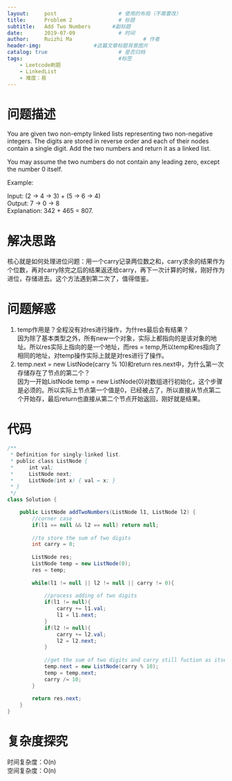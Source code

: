 ```yaml
---
layout:     post   				    # 使用的布局（不需要改）
title:      Problem 2				# 标题 
subtitle:   Add Two Numbers       #副标题
date:       2019-07-09				# 时间
author:     Ruizhi Ma 						# 作者
header-img:              	#这篇文章标题背景图片
catalog: true 						# 是否归档
tags:								#标签
    - Leetcode刷题
    - LinkedList
    - 难度：易
---
```

# 问题描述
You are given two non-empty linked lists representing two non-negative integers. The digits are stored in reverse order and each of their nodes contain a single digit. Add the two numbers and return it as a linked list.

You may assume the two numbers do not contain any leading zero, except the number 0 itself.  

Example:  

Input: (2 -> 4 -> 3) + (5 -> 6 -> 4)  
Output: 7 -> 0 -> 8  
Explanation: 342 + 465 = 807.  

# 解决思路
核心就是如何处理进位问题：用一个carry记录两位数之和，carry求余的结果作为个位数，再对carry除完之后的结果返还给carry，再下一次计算的时候，刚好作为进位，存储进去。这个方法遇到第二次了，值得借鉴。

# 问题解惑
1. temp作用是？全程没有对res进行操作，为什res最后会有结果？  
因为除了基本类型之外，所有new一个对象，实际上都指向的是该对象的地址。所以res实际上指向的是一个地址，而res = temp,所以temp和res指向了相同的地址，对temp操作实际上就是对res进行了操作。
2. temp.next = new ListNode(carry % 10)和return res.next中，为什么第一次存储存在了节点的第二个？  
因为一开始ListNode temp = new ListNode(0)对数组进行初始化，这个步骤是必须的。所以实际上节点第一个值是0，已经被占了，所以直接从节点第二个开始存，最后return也直接从第二个节点开始返回，刚好就是结果。

# 代码
```java
/**
 * Definition for singly-linked list.
 * public class ListNode {
 *     int val;
 *     ListNode next;
 *     ListNode(int x) { val = x; }
 * }
 */
class Solution {

    public ListNode addTwoNumbers(ListNode l1, ListNode l2) {
        //corner case
        if(l1 == null && l2 == null) return null;
        
        //to store the sum of two digits
        int carry = 0;
        
        ListNode res;
        ListNode temp = new ListNode(0);
        res = temp;
        
        while(l1 != null || l2 != null || carry != 0){
            
            //process adding of two digits 
            if(l1 != null){
                carry += l1.val;
                l1 = l1.next;
            }
            if(l2 != null){
                carry += l2.val;
                l2 = l2.next;
            }
            
            //get the sum of two digits and carry still fuction as itself
            temp.next = new ListNode(carry % 10);
            temp = temp.next;
            carry /= 10;
        }
        
        return res.next;
    }
}
```

# 复杂度探究
时间复杂度：O(n)  
空间复杂度：O(n)